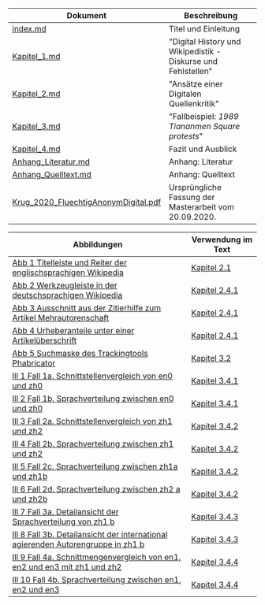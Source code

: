 | Dokument | Beschreibung |
| - | - |
| [index.md](index.md) | Titel und Einleitung |
| [Kapitel_1.md](Kapitel_1.md) | "Digital History und Wikipedistik - Diskurse und Fehlstellen" |
| [Kapitel_2.md](Kapitel_2.md) | "Ansätze einer Digitalen Quellenkritik" |
| [Kapitel_3.md](Kapitel_3.md) | "Fallbeispiel: *1989 Tiananmen Square protests*" |
| [Kapitel_4.md](Kapitel_4.md) | Fazit und Ausblick |
| [Anhang_Literatur.md](Anhang_Literatur.md) | Anhang: Literatur |
| [Anhang_Quelltext.md](Anhang_Quelltext.md) | Anhang: Quelltext |
| [Krug_2020_FluechtigAnonymDigital.pdf](Krug_2020_FluechtigAnonymDigital.pdf) | Ursprüngliche Fassung der Masterarbeit vom 20.09.2020. |

| Abbildungen | Verwendung im Text | 
| - | - |
| [Abb 1 Titelleiste und Reiter der englischsprachigen Wikipedia](Abb1_TitelleisteundReiterderenglischsprachigenWikipedia.png) | [Kapitel 2.1](Kapitel_2.md#21-zur-struktur-des-digitalen-objekts-artikel) |
| [Abb 2 Werkzeugleiste in der deutschsprachigen Wikipedia](Abb2_WerkzeugleisteinderdeutschsprachigenWikipedia.png) | [Kapitel 2.4.1](Kapitel_2.md#241-urheberschaft-gemeinschaft-und-zitierfähigkeit) |
| [Abb 3 Ausschnitt aus der Zitierhilfe zum Artikel Mehrautorenschaft](Abb3_AusschnittausderZitierhilfezumArtikelMehrautorenschaft.png) | [Kapitel 2.4.1](Kapitel_2.md#241-urheberschaft-gemeinschaft-und-zitierfähigkeit) |
| [Abb 4 Urheberanteile unter einer Artikelüberschrift](Abb4_UrheberanteileuntereinerArtikelüberschrift.png) | [Kapitel 2.4.1](Kapitel_2.md#241-urheberschaft-gemeinschaft-und-zitierfähigkeit) |
| [Abb 5 Suchmaske des Trackingtools Phabricator](Abb5_SuchmaskedesTrackingtoolsPhabricator.png) | [Kapitel 3.2](Kapitel_3.md#32-äußere-kritik-validierung-der-digitalen-objekte) |
| [Ill 1 Fall 1a. Schnittstellenvergleich von en0 und zh0](Ill1_Fall1a.png) | [Kapitel 3.4.1](Kapitel_3.md#Kapitel341) |
| [Ill 2 Fall 1b. Sprachverteilung zwischen en0 und zh0](Ill2_Fall1b.png) | [Kapitel 3.4.1](Kapitel_3.md#Kapitel341) |
| [Ill 3 Fall 2a. Schnittstellenvergleich von zh1 und zh2](Ill3_Fall2a.png) | [Kapitel 3.4.2](Kapitel_3.md#Kapitel342) |
| [Ill 4 Fall 2b. Sprachverteilung zwischen zh1 und zh2](Ill4_Fall2b.png) | [Kapitel 3.4.2](Kapitel_3.md#Kapitel342) |
| [Ill 5 Fall 2c. Sprachverteilung zwischen zh1a und zh1b](Ill5_Fall2c.png) | [Kapitel 3.4.2](Kapitel_3.md#Kapitel342) |
| [Ill 6 Fall 2d. Sprachverteilung zwischen zh2 a und zh2b](Ill6_Fall2d.png) | [Kapitel 3.4.2](Kapitel_3.md#Kapitel342) |
| [Ill 7 Fall 3a. Detailansicht der Sprachverteilung von zh1 b](Ill7_Fall3a.png) | [Kapitel 3.4.3](Kapitel_3.md#Kapitel343) |
| [Ill 8 Fall 3b. Detailansicht der international agierenden Autorengruppe in zh1 b](Ill8_Fall3b.png) | [Kapitel 3.4.3](Kapitel_3.md#Kapitel343) |
| [Ill 9 Fall 4a. Schnittmengenvergleich von en1, en2 und en3 mit zh1 und zh2](Ill9_Fall4a.png) | [Kapitel 3.4.4](Kapitel_3.md#Kapitel344) |
| [Ill 10 Fall 4b. Sprachverteilung zwischen en1, en2 und en3](Ill10_Fall4b.png) | [Kapitel 3.4.4](Kapitel_3.md#Kapitel344) |